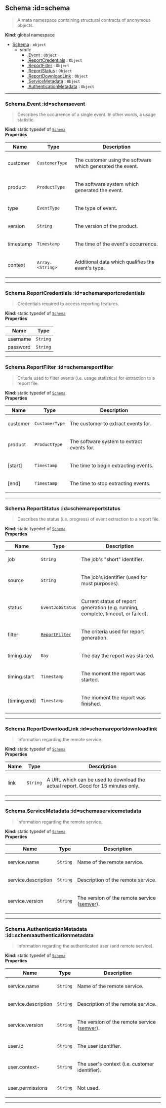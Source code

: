 ## Schema :id=schema
> A meta namespace containing structural contracts of anonymous objects.

**Kind**: global namespace  

* [Schema](#Schema) : <code>object</code>
    * _static_
        * [.Event](#SchemaEvent) : <code>Object</code>
        * [.ReportCredentials](#SchemaReportCredentials) : <code>Object</code>
        * [.ReportFilter](#SchemaReportFilter) : <code>Object</code>
        * [.ReportStatus](#SchemaReportStatus) : <code>Object</code>
        * [.ReportDownloadLink](#SchemaReportDownloadLink) : <code>Object</code>
        * [.ServiceMetadata](#SchemaServiceMetadata) : <code>Object</code>
        * [.AuthenticationMetadata](#SchemaAuthenticationMetadata) : <code>Object</code>


* * *

### Schema.Event :id=schemaevent
> Describes the occurrence of a single event. In other words, a usage statistic.

**Kind**: static typedef of [<code>Schema</code>](#Schema)  
**Properties**

| Name | Type | Description |
| --- | --- | --- |
| customer | <code>CustomerType</code> | <p>The customer using the software which generated the event.</p> |
| product | <code>ProductType</code> | <p>The software system which generated the event.</p> |
| type | <code>EventType</code> | <p>The type of event.</p> |
| version | <code>String</code> | <p>The version of the product.</p> |
| timestamp | <code>Timestamp</code> | <p>The time of the event's occurrence.</p> |
| context | <code>Array.&lt;String&gt;</code> | <p>Additional data which qualifies the event's type.</p> |


* * *

### Schema.ReportCredentials :id=schemareportcredentials
> Credentials required to access reporting features.

**Kind**: static typedef of [<code>Schema</code>](#Schema)  
**Properties**

| Name | Type |
| --- | --- |
| username | <code>String</code> | 
| password | <code>String</code> | 


* * *

### Schema.ReportFilter :id=schemareportfilter
> Criteria used to filter events (i.e. usage statistics) for extraction to a
> report file.

**Kind**: static typedef of [<code>Schema</code>](#Schema)  
**Properties**

| Name | Type | Description |
| --- | --- | --- |
| customer | <code>CustomerType</code> | <p>The customer to extract events for.</p> |
| product | <code>ProductType</code> | <p>The software system to extract events for.</p> |
| [start] | <code>Timestamp</code> | <p>The time to begin extracting events.</p> |
| [end] | <code>Timestamp</code> | <p>The time to stop extracting events.</p> |


* * *

### Schema.ReportStatus :id=schemareportstatus
> Describes the status (i.e. progress) of event extraction to a report file.

**Kind**: static typedef of [<code>Schema</code>](#Schema)  
**Properties**

| Name | Type | Description |
| --- | --- | --- |
| job | <code>String</code> | <p>The job's &quot;short&quot; identifier.</p> |
| source | <code>String</code> | <p>The job's identifier (used for must purposes).</p> |
| status | <code>EventJobStatus</code> | <p>Current status of report generation (e.g. running, complete, timeout, or failed).</p> |
| filter | [<code>ReportFilter</code>](#SchemaReportFilter) | <p>The criteria used for report generation.</p> |
| timing.day | <code>Day</code> | <p>The day the report was started.</p> |
| timing.start | <code>Timestamp</code> | <p>The moment the report was started.</p> |
| [timing.end] | <code>Timestamp</code> | <p>The moment the report was finished.</p> |


* * *

### Schema.ReportDownloadLink :id=schemareportdownloadlink
> Information regarding the remote service.

**Kind**: static typedef of [<code>Schema</code>](#Schema)  
**Properties**

| Name | Type | Description |
| --- | --- | --- |
| link | <code>String</code> | <p>A URL which can be used to download the actual report. Good for 15 minutes only.</p> |


* * *

### Schema.ServiceMetadata :id=schemaservicemetadata
> Information regarding the remote service.

**Kind**: static typedef of [<code>Schema</code>](#Schema)  
**Properties**

| Name | Type | Description |
| --- | --- | --- |
| service.name | <code>String</code> | <p>Name of the remote service.</p> |
| service.description | <code>String</code> | <p>Description of the remote service.</p> |
| service.version | <code>String</code> | <p>The version of the remote service (<a href="https://semver.org/">semver</a>).</p> |


* * *

### Schema.AuthenticationMetadata :id=schemaauthenticationmetadata
> Information regarding the authenticated user (and remote service).

**Kind**: static typedef of [<code>Schema</code>](#Schema)  
**Properties**

| Name | Type | Description |
| --- | --- | --- |
| service.name | <code>String</code> | <p>Name of the remote service.</p> |
| service.description | <code>String</code> | <p>Description of the remote service.</p> |
| service.version | <code>String</code> | <p>The version of the remote service (<a href="https://semver.org/">semver</a>).</p> |
| user.id | <code>String</code> | <p>The user identifier.</p> |
| user.context- | <code>String</code> | <p>The user's context (i.e. customer identifier).</p> |
| user.permissions | <code>String</code> | <p>Not used.</p> |


* * *

